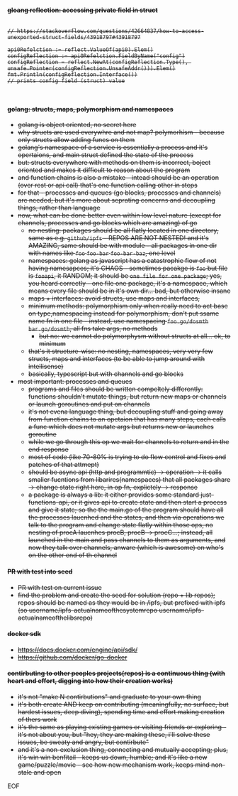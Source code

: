 
#### ~~gloang reflection: accessing private field in struct~~

<s><div>
```golang

// https://stackoverflow.com/questions/42664837/how-to-access-unexported-struct-fields/43918797#43918797

api0Refelction := reflect.ValueOf(api0).Elem()
configReflection := api0Refelction.FieldByName("config")
configReflection = reflect.NewAt(configReflection.Type(), unsafe.Pointer(configReflection.UnsafeAddr())).Elem()
fmt.Println(configReflection.Interface())
// prints config field (struct) value



```
<div>
</s>

#### ~~golang: structs, maps, polymorphism and namespaces~~

- <s>golang is object oriented, no secret here
- why structs are used everywhre and not map? polymorhism - because only structs allow adding funcs on them
- golang's namespace of a service is essentially a process and it's opertaions, and main struct defined the state of the process
- but: structs everywhere with methods on them is incorrect, boject oriented and makes it difficult to reason about the program
- and function chains is also a mistake - intead should be an operation (over rest or api call) that's one function calling other in steps
- for that  - processes and queues (go blocks, processes and channels) are needed; but it's more about seprating concerns and decoupling things, rather than language
- now, what can be done better even within low level nature (execpt for channels, processes and go blocks which are amazing) of go
  - no nesting: packages should be all flatly located in one directory, same as e.g. `github/ipfs` - REPOS ARE NOT NESTED! and it's AMAZING, same should be with module - all packages in one dir with names like `foo` `foo-bar` `foo-bar-baz`, one level
  - namespaces: golang as javascript has a catastrophic flow of not having namesapces; it's CHAOS - sometimes pacakge is `foo` but file is `fooapi`, it RANDOM; it should be `one file for one package`; yes, you heard correctly - one file one package, it's a namespace, which means every file should be in it's own dir... bad, but otherwise insane
  - maps + interfaces: avoid structs, use maps and interfaces, 
  - minimum methods: polymorphism only when really need to act base on type,namespacing instead for polymorphism, don't put ssame name fn in one  file - instead, use namespacing `foo.go/dosmth` `bar.go/dosmth`, all fns take args, no methods
    - but no: we cannot do polymorphysm without structs at all... ok, to minimum
  - that's it structure-wise: no nesting, namespaces, very very few structs, maps and interfaces (to be able to jump around with intellisense)
  - basically, typescript but with channels and go blocks
- most important: processes and queues
  - programs and files should be written compeltely differently: functions shouldn't mutate things, but return new maps or channels or launch goroutines and put on channels
  - it's not evena language thing, but decoupling stuff and going away from function chains to an opetaion that has many steps, each calls a func which does not mutate args but returns new or launches goroutine
  - while we go through this op we wait for channels to return and in the end response
  - most of code (like 70-80% is trying to do flow control and fixes and patches of that attmept)
  - should be async api (http and programmtic) -> operation -> it calls smaller fucntions from libarires(namespaces) that all packages share -> change state right here, in op fn, explictely -> response
  - a package is always a lib: it either provides some standard just-functions-api, or it gives api to create state and then start a process and give it state; so the the main.go of the program should have all the processes laucnhed and the states, and then via operations we talk to the program and change state flatly within those ops, no nesting of procA laucnhes procB, procB -> procC...; instead, all launched in the main and pass channels to them as arguments, and now they talk over channels, anware (which is awesome) on who's on the other end of th channel</s>

#### ~~PR with test into seed~~

- <s>PR with test on current issue
- find the problem and create the seed for solution (repo + lib repos); repos should be named as they would be in /ipfs, but prefixed with ipfs (so username/ipfs-actualnameofthesystemrepo  username/ipfs-actualnameofthelibsrepo)</s>

#### ~~docker sdk~~

- <s>https://docs.docker.com/engine/api/sdk/
- https://github.com/docker/go-docker</s>

#### ~~contirbuting to other peoples projects(repos) is a continuous thing (with heart and effort, digging into how their creation works)~~

- <s>it's not "make N contirbutions" and graduate to your own thing
- it's both create AND keep on contributing (meaningfully, no surface, but hardest issues, deep diving), spending time and effort making creation of thers work
- it's the same as playing existing games or visiting friends or exploring - it's not about you, but "hey, they are making these, i'll solve these issues, be sweaty and angry, but contirbute"
- and it's a non-exclusion thing, connecting and mutually accepting; plus, it's win win benfitail - keeps us down, humble; and it's like a new game/puzzle/movie - see how new mechanism work, keeps mind non-stale and open</s>

EOF